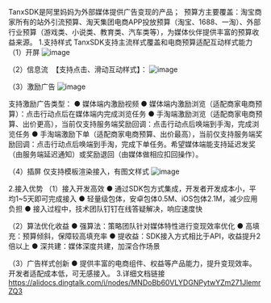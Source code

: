 TanxSDK是阿里妈妈为外部媒体提供广告变现的产品； 
预算方主要覆盖：淘宝商家所有的站外引流预算、淘天集团电商APP投放预算（淘宝、1688、一淘）、外部行业预算（游戏类、小说类、教育类、汽车类等），为媒体伙伴提供丰富的预算收益来源。
1.支持样式
TanxSDK支持主流样式覆盖和电商预算适配互动样式能力
（1）开屏
![image](https://github.com/user-attachments/assets/387752b4-fc6e-45f3-813f-b1595b6c06ff)


（2）信息流 
【支持点击、滑动互动样式】：
  ![image](https://github.com/user-attachments/assets/ecc4edd8-7132-4cde-bfcc-f347f6383d4a)


（3）激励广告
![image](https://github.com/user-attachments/assets/f709dd9f-458b-4d0d-93f4-6cb7a551e04b)

支持激励广告类型：
● 媒体端内激励视频
● 媒体端内激励浏览（适配商家电商预算）：点击行动点后在媒体端内完成浏览任务
● 手淘端激励浏览（适配商家电商预算、出价更高），当前仅支持服务端奖励回调：点击行动点后唤端到手淘，完成浏览任务
● 手淘端激励下单（适配商家电商预算、出价最高），当前仅支持服务端奖励回调：点击行动点后唤端到手淘，完成下单任务。希望媒体端能支持延迟发奖（由服务端延迟通知）或奖励退回（由媒体做相应扣回操作）。

（4）插屏
仅支持模板渲染接入，有图文样式
![image](https://github.com/user-attachments/assets/131a9518-8d92-4aba-8742-530619cbaf58)


2.接入优势
（1）接入开发高效
● 通过SDK包方式集成，开发者开发成本小，平均1~5天即可完成接入
● 轻量级包体，安卓包体0.5M、iOS包体2.1M，减少应用负担
● 接入过程中，技术团队钉钉在线答疑解决，响应速度快

（2）算法优化收益
● 强算法：策略团队针对媒体特性进行变现效率优化
● 高填充：预算倾斜，保障较高填充率
● 提收益：SDK接入方式相比于API，收益提升2倍以上
● 深共建：媒体深度共建，加深合作场景

（3）广告样式创新
● 提供丰富的电商组件、权益等产品能力，提升变现效率。开发者适配成本低，可无感接入。
3.详细文档链接
https://alidocs.dingtalk.com/i/nodes/MNDoBb60VLYDGNPytwYZm271JlemrZQ3
